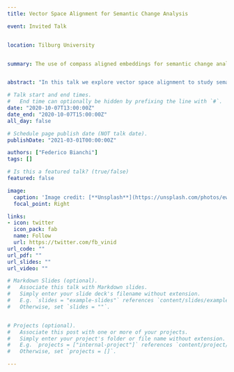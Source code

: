 ```yaml
---
title: Vector Space Alignment for Semantic Change Analysis

event: Invited Talk


location: Tilburg University


summary: The use of compass aligned embeddings for semantic change analysis.


abstract: "In this talk we explore vector space alignment to study semantic change. I first give an overview on why we need alignment methods to do semantic change analysis and I then introduce TWEC invited by Assistant Prof. Giovanni Cassani."

# Talk start and end times.
#   End time can optionally be hidden by prefixing the line with `#`.
date: "2020-10-07T13:00:00Z"
date_end: "2020-10-07T15:00:00Z"
all_day: false

# Schedule page publish date (NOT talk date).
publishDate: "2021-03-01T00:00:00Z"

authors: ["Federico Bianchi"]
tags: []

# Is this a featured talk? (true/false)
featured: false

image:
  caption: 'Image credit: [**Unsplash**](https://unsplash.com/photos/ewGMqs2tmJI)'
  focal_point: Right

links:
- icon: twitter
  icon_pack: fab
  name: Follow
  url: https://twitter.com/fb_vinid
url_code: ""
url_pdf: ""
url_slides: ""
url_video: ""

# Markdown Slides (optional).
#   Associate this talk with Markdown slides.
#   Simply enter your slide deck's filename without extension.
#   E.g. `slides = "example-slides"` references `content/slides/example-slides.md`.
#   Otherwise, set `slides = ""`.


# Projects (optional).
#   Associate this post with one or more of your projects.
#   Simply enter your project's folder or file name without extension.
#   E.g. `projects = ["internal-project"]` references `content/project/deep-learning/index.md`.
#   Otherwise, set `projects = []`.

---
```

